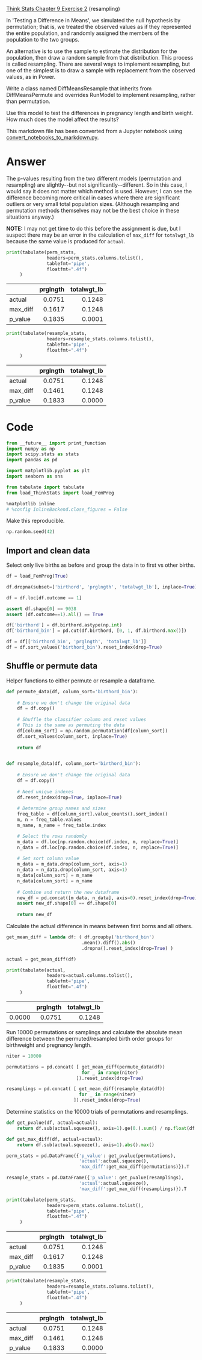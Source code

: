 
[Think Stats Chapter 9 Exercise 2](http://greenteapress.com/thinkstats2/html/thinkstats2010.html#toc90) (resampling)

In 'Testing a Difference in Means', we simulated the null hypothesis by permutation; that is, we treated the observed values as if they represented the entire population, and randomly assigned the members of the population to the two groups.

An alternative is to use the sample to estimate the distribution for the population, then draw a random sample from that distribution. This process is called resampling. There are several ways to implement resampling, but one of the simplest is to draw a sample with replacement from the observed values, as in Power.

Write a class named DiffMeansResample that inherits from DiffMeansPermute and overrides RunModel to implement resampling, rather than permutation.

Use this model to test the differences in pregnancy length and birth weight. How much does the model affect the results?

This markdown file has been converted from a Jupyter notebook using [convert_notebooks_to_markdown.py](./convert_notebooks_to_markdown.py).

# Answer

The p-values resulting from the two different models (permutation and resampling) are slightly--but not significantly--different. So in this case, I would say it does not matter which method is used. However, I can see the difference becoming more critical in cases where there are significant outliers or very small total population sizes. (Although resampling and permutation methods themselves may not be the best choice in these situations anyway.)

**NOTE:** I may not get time to do this before the assignment is due, but I suspect there may be an error in the calculation of `max_diff` for `totalwgt_lb` because the same value is produced for `actual`.



```python
print(tabulate(perm_stats,
               headers=perm_stats.columns.tolist(),
               tablefmt='pipe',
               floatfmt=".4f")
     )
```


|          |   prglngth |   totalwgt_lb |
|:---------|-----------:|--------------:|
| actual   |     0.0751 |        0.1248 |
| max_diff |     0.1617 |        0.1248 |
| p_value  |     0.1835 |        0.0001 |




```python
print(tabulate(resample_stats,
               headers=resample_stats.columns.tolist(),
               tablefmt='pipe',
               floatfmt=".4f")
     )
```


|          |   prglngth |   totalwgt_lb |
|:---------|-----------:|--------------:|
| actual   |     0.0751 |        0.1248 |
| max_diff |     0.1461 |        0.1248 |
| p_value  |     0.1833 |        0.0000 |


# Code



```python
from __future__ import print_function
import numpy as np
import scipy.stats as stats
import pandas as pd

import matplotlib.pyplot as plt
import seaborn as sns

from tabulate import tabulate
from load_ThinkStats import load_FemPreg

%matplotlib inline
# %config InlineBackend.close_figures = False
```


Make this reproducible.



```python
np.random.seed(42)
```


## Import and clean data

Select only live births as before and group the data in to first vs other births.



```python
df = load_FemPreg(True)

df.dropna(subset=['birthord', 'prglngth', 'totalwgt_lb'], inplace=True)

df = df.loc[df.outcome == 1]

assert df.shape[0] == 9038
assert (df.outcome==1).all() == True

df['birthord'] = df.birthord.astype(np.int)
df['birthord_bin'] = pd.cut(df.birthord, [0, 1, df.birthord.max()])

df = df[['birthord_bin', 'prglngth', 'totalwgt_lb']]
df = df.sort_values('birthord_bin').reset_index(drop=True)
```


## Shuffle or permute data

Helper functions to either permute or resample a dataframe.



```python
def permute_data(df, column_sort='birthord_bin'):
    
    # Ensure we don't change the original data
    df = df.copy()
    
    # Shuffle the classifier column and reset values
    # This is the same as permuting the data
    df[column_sort] = np.random.permutation(df[column_sort])
    df.sort_values(column_sort, inplace=True)
    
    return df


def resample_data(df, column_sort='birthord_bin'):
    
    # Ensure we don't change the original data
    df = df.copy()
    
    # Need unique indexes
    df.reset_index(drop=True, inplace=True)
    
    # Determine group names and sizes
    freq_table = df[column_sort].value_counts().sort_index()
    m, n = freq_table.values
    m_name, n_name = freq_table.index

    # Select the rows randomly 
    m_data = df.loc[np.random.choice(df.index, m, replace=True)]
    n_data = df.loc[np.random.choice(df.index, n, replace=True)]
    
    # Set sort column value
    m_data = m_data.drop(column_sort, axis=1)
    n_data = n_data.drop(column_sort, axis=1)
    m_data[column_sort] = m_name
    n_data[column_sort] = n_name
    
    # Combine and return the new dataframe
    new_df = pd.concat([m_data, n_data], axis=0).reset_index(drop=True)
    assert new_df.shape[0] == df.shape[0]
    
    return new_df
```


Calculate the actual difference in means between first borns and all others.



```python
get_mean_diff = lambda df: ( df.groupby('birthord_bin')
                            .mean().diff().abs()
                            .dropna().reset_index(drop=True) )

actual = get_mean_diff(df)
```




```python
print(tabulate(actual,
               headers=actual.columns.tolist(),
               tablefmt='pipe',
               floatfmt=".4f")
     )
```


|        |   prglngth |   totalwgt_lb |
|-------:|-----------:|--------------:|
| 0.0000 |     0.0751 |        0.1248 |


Run 10000 permutations or samplings and calculate the absolute mean difference between the permuted/resampled birth order groups for birthweight and pregnancy length.



```python
niter = 10000

permutations = pd.concat( [ get_mean_diff(permute_data(df)) 
                            for _ in range(niter)
                          ]).reset_index(drop=True)

resamplings = pd.concat( [ get_mean_diff(resample_data(df)) 
                           for _ in range(niter)
                         ]).reset_index(drop=True)
```


Determine statistics on the 10000 trials of permutations and resamplings.



```python
def get_pvalue(df, actual=actual):
    return df.sub(actual.squeeze(), axis=1).ge(0.).sum() / np.float(df.shape[0])

def get_max_diff(df, actual=actual):
    return df.sub(actual.squeeze(), axis=1).abs().max()

perm_stats = pd.DataFrame({'p_value': get_pvalue(permutations), 
                           'actual':actual.squeeze(), 
                           'max_diff':get_max_diff(permutations)}).T

resample_stats = pd.DataFrame({'p_value': get_pvalue(resamplings), 
                           'actual':actual.squeeze(), 
                           'max_diff':get_max_diff(resamplings)}).T
```




```python
print(tabulate(perm_stats,
               headers=perm_stats.columns.tolist(),
               tablefmt='pipe',
               floatfmt=".4f")
     )
```


|          |   prglngth |   totalwgt_lb |
|:---------|-----------:|--------------:|
| actual   |     0.0751 |        0.1248 |
| max_diff |     0.1617 |        0.1248 |
| p_value  |     0.1835 |        0.0001 |




```python
print(tabulate(resample_stats,
               headers=resample_stats.columns.tolist(),
               tablefmt='pipe',
               floatfmt=".4f")
     )
```


|          |   prglngth |   totalwgt_lb |
|:---------|-----------:|--------------:|
| actual   |     0.0751 |        0.1248 |
| max_diff |     0.1461 |        0.1248 |
| p_value  |     0.1833 |        0.0000 |

